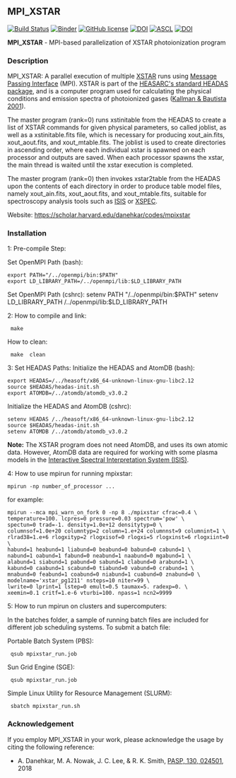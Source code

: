 ## MPI_XSTAR
[![Build Status](https://travis-ci.org/xstarkit/MPI_XSTAR.svg?branch=master)](https://travis-ci.org/xstarkit/MPI_XSTAR)
[![Binder](http://mybinder.org/badge.svg)](http://mybinder.org/repo/xstarkit/mpi_xstar)
[![GitHub license](https://img.shields.io/aur/license/yaourt.svg)](https://github.com/xstarkit/MPI_XSTAR/blob/master/LICENSE)
[![DOI](https://zenodo.org/badge/DOI/10.5281/zenodo.1890562.svg)](https://doi.org/10.5281/zenodo.1890562)
[![ASCL](https://img.shields.io/badge/ASCL-1712.002-green.svg)](http://adsabs.harvard.edu/abs/2017ascl.soft12002D)
[![DOI](https://img.shields.io/badge/DOI-10.1088%2F1538--3873%2Faa9dff-blue.svg)](https://doi.org/10.1088/1538-3873/aa9dff)

**MPI_XSTAR** - MPI-based parallelization of XSTAR photoionization program

### Description
MPI_XSTAR: A parallel execution of multiple [XSTAR](https://heasarc.gsfc.nasa.gov/xstar/xstar.html) runs using [Message Passing Interface](http://www.mpi-forum.org/docs/docs.html) (MPI). XSTAR is part of the [HEASARC's standard HEADAS package](http://heasarc.nasa.gov/lheasoft/), and is a computer program used for calculating the physical conditions and emission spectra of photoionized gases ([Kallman & Bautista 2001](http://adsabs.harvard.edu/abs/2001ApJS..133..221K)).
 
The master program (rank=0) runs xstinitable from the HEADAS to create a list of XSTAR commands for given physical parameters, so called joblist, as well as a xstinitable.fits file, which is necessary for producing xout_ain.fits, xout_aout.fits, and xout_mtable.fits. The joblist is used to create directories in ascending order, where each individual xstar is spawned on each processor and outputs are saved. When each processor spawns the xstar, the main thread is waited until the xstar execution is completed.
 
The master program (rank=0) then invokes xstar2table from the HEADAS upon the contents of each directory in order to produce table model files, namely xout_ain.fits, xout_aout.fits, and xout_mtable.fits, suitable for spectroscopy analysis tools such as [ISIS](http://space.mit.edu/asc/isis/) or [XSPEC](https://heasarc.gsfc.nasa.gov/xanadu/xspec/).

Website: https://scholar.harvard.edu/danehkar/codes/mpixstar

### Installation
1: Pre-compile Step:

Set OpenMPI Path (bash):
 
    export PATH="/../openmpi/bin:$PATH"
    export LD_LIBRARY_PATH=/../openmpi/lib:$LD_LIBRARY_PATH

 Set OpenMPI Path (cshrc):
    setenv PATH "/../openmpi/bin:$PATH"
    setenv LD_LIBRARY_PATH /../openmpi/lib:$LD_LIBRARY_PATH

2: How to compile and link:

     make

How to clean:

     make  clean

3: Set HEADAS Paths:
Initialize the HEADAS and AtomDB (bash):

    export HEADAS=/../heasoft/x86_64-unknown-linux-gnu-libc2.12
    source $HEADAS/headas-init.sh
    export ATOMDB=/../atomdb/atomdb_v3.0.2

Initialize the HEADAS and AtomDB (cshrc):

    setenv HEADAS /../heasoft/x86_64-unknown-linux-gnu-libc2.12
    source $HEADAS/headas-init.sh
    setenv ATOMDB /../atomdb/atomdb_v3.0.2

**Note:** The XSTAR program does not need AtomDB, and uses its own atomic data. However, AtomDB data are required for working with some plasma models in the [Interactive Spectral Interpretation System (ISIS)](http://space.mit.edu/cxc/isis/).

4: How to use mpirun for running mpixstar:

    mpirun -np number_of_processor ...

for example:

    mpirun --mca mpi_warn_on_fork 0 -np 8 ./mpixstar cfrac=0.4 \
    temperature=100. lcpres=0 pressure=0.03 spectrum='pow' \
    spectun=0 trad=-1. density=1.0e+12 densitytyp=0 \
    columnsof=1.0e+20 columntyp=2 column=1.e+24 columnnst=9 columnint=1 \
    rlrad38=1.e+6 rlogxityp=2 rlogxisof=0 rlogxi=5 rlogxinst=6 rlogxiint=0 \
    habund=1 heabund=1 liabund=0 beabund=0 babund=0 cabund=1 \
    nabund=1 oabund=1 fabund=0 neabund=1 naabund=0 mgabund=1 \
    alabund=1 siabund=1 pabund=0 sabund=1 clabund=0 arabund=1 \
    kabund=0 caabund=1 scabund=0 tiabund=0 vabund=0 crabund=1 \
    mnabund=0 feabund=1 coabund=0 niabund=1 cuabund=0 znabund=0 \
    modelname='xstar_pg1211' nsteps=10 niter=99 \
    lwrite=0 lprint=1 lstep=0 emult=0.5 taumax=5. radexp=0. \
    xeemin=0.1 critf=1.e-6 vturbi=100. npass=1 ncn2=9999 

5: How to run mpirun on clusters and supercomputers:

In the batches folder, a sample of running batch files are included 
for different job scheduling systems. To submit a batch file:

Portable Batch System (PBS):

     qsub mpixstar_run.job

Sun Grid Engine (SGE):

     qsub mpixstar_run.job

Simple Linux Utility for Resource Management (SLURM): 

     sbatch mpixstar_run.sh

### Acknowledgement

If you employ MPI_XSTAR in your work, please acknowledge the usage by citing the following reference:
	
* A. Danehkar, M. A. Nowak, J. C. Lee, & R. K. Smith, [PASP, 130, 024501](http://adsabs.harvard.edu/abs/2018PASP..130b4501D), 2018
